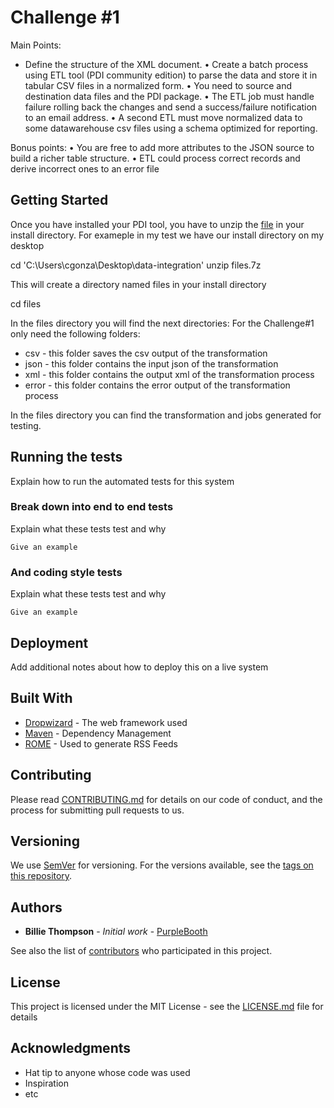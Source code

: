 # Challenge #1

Main Points:

* Define the structure of the XML document.
• Create a batch process using ETL tool (PDI community edition) to parse the data and store it in tabular CSV files in a normalized
form.
• You need to source and destination data files and the PDI package.
• The ETL job must handle failure rolling back the changes and send a success/failure notification to an email address.
• A second ETL must move normalized data to some datawarehouse csv files using a schema optimized for reporting.

Bonus points:
• You are free to add more attributes to the JSON source to build a richer table structure.
• ETL could process correct records and derive incorrect ones to an error file

## Getting Started

Once you have installed your PDI tool, you have to unzip the [file](files.7z) in your install directory.
For exameple in my test we have our install directory on my desktop

cd 'C:\Users\cgonza\Desktop\data-integration'
unzip files.7z

This will create a directory named files in your install directory

cd files

In the files directory you will find the next directories:
For the Challenge#1 only need the following folders:

* csv - this folder saves the csv output of the transformation
* json - this folder contains the input json of the transformation
* xml - this folder contains the output xml of the transformation process
* error - this folder contains the error output of the transformation process

In the files directory you can find the transformation and jobs generated for testing. 


## Running the tests

Explain how to run the automated tests for this system

### Break down into end to end tests

Explain what these tests test and why

```
Give an example
```

### And coding style tests

Explain what these tests test and why

```
Give an example
```

## Deployment

Add additional notes about how to deploy this on a live system

## Built With

* [Dropwizard](http://www.dropwizard.io/1.0.2/docs/) - The web framework used
* [Maven](https://maven.apache.org/) - Dependency Management
* [ROME](https://rometools.github.io/rome/) - Used to generate RSS Feeds

## Contributing

Please read [CONTRIBUTING.md](https://gist.github.com/PurpleBooth/b24679402957c63ec426) for details on our code of conduct, and the process for submitting pull requests to us.

## Versioning

We use [SemVer](http://semver.org/) for versioning. For the versions available, see the [tags on this repository](https://github.com/your/project/tags). 

## Authors

* **Billie Thompson** - *Initial work* - [PurpleBooth](https://github.com/PurpleBooth)

See also the list of [contributors](https://github.com/your/project/contributors) who participated in this project.

## License

This project is licensed under the MIT License - see the [LICENSE.md](LICENSE.md) file for details

## Acknowledgments

* Hat tip to anyone whose code was used
* Inspiration
* etc

